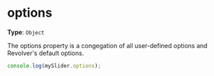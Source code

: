 # options

**Type**: `Object`

The options property is a congegation of all user-defined options and Revolver's default options.

```javascript
console.log(mySlider.options);
```
